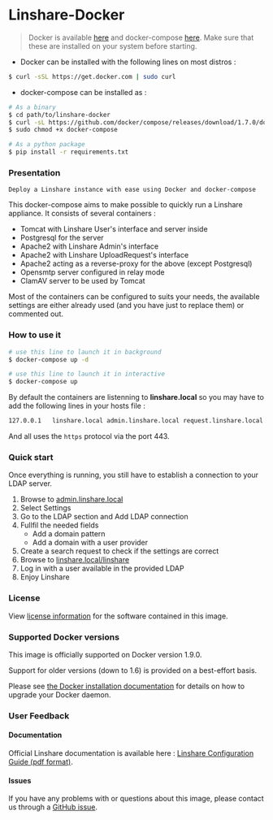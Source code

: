 # Linshare-Docker

> Docker is available [here](https://www.docker.com/products/docker) and docker-compose [here](https://docs.docker.com/compose).
> Make sure that these are installed on your system before starting.

* Docker can be installed with the following lines on most distros :

```bash
$ curl -sSL https://get.docker.com | sudo curl
```

* docker-compose can be installed as :

```bash
# As a binary
$ cd path/to/linshare-docker
$ curl -sL https://github.com/docker/compose/releases/download/1.7.0/docker-compose-`uname -s`-`uname -m` | tee ./docker-compose > /dev/null
$ sudo chmod +x docker-compose

# As a python package
$ pip install -r requirements.txt
```

### Presentation

    Deploy a Linshare instance with ease using Docker and docker-compose

This docker-compose aims to make possible to quickly run a Linshare appliance.
It consists of several containers :

* Tomcat with Linshare User's interface and server inside
* Postgresql for the server
* Apache2 with Linshare Admin's interface
* Apache2 with Linshare UploadRequest's interface
* Apache2 acting as a reverse-proxy for the above (except Postgresql)
* Opensmtp server configured in relay mode
* ClamAV server to be used by Tomcat

Most of the containers can be configured to suits your needs, the available settings are either already used (and you have just to replace them) or commented out.


### How to use it

```bash
# use this line to launch it in background
$ docker-compose up -d

# use this line to launch it in interactive
$ docker-compose up
```

By default the containers are listenning to **linshare.local** so you may have to add the following lines in your hosts file :

```bash
127.0.0.1   linshare.local admin.linshare.local request.linshare.local
```

And all uses the ```https``` protocol via the port 443.

### Quick start

Once everything is running, you still have to establish a connection to your LDAP server.

1. Browse to [admin.linshare.local](https://admin.linshare.local)
2. Select Settings
3. Go to the LDAP section and Add LDAP connection
4. Fullfil the needed fields
    - Add a domain pattern
    - Add a domain with a user provider
5. Create a search request to check if the settings are correct
6. Browse to [linshare.local/linshare](https://linshare.local/linshare)
7. Log in with a user available in the provided LDAP
8. Enjoy Linshare

### License

View [license information](http://www.linshare.org/licenses/LinShare-License_AfferoGPL-v3_en.pdf) for the software contained in this image.

### Supported Docker versions

This image is officially supported on Docker version 1.9.0.

Support for older versions (down to 1.6) is provided on a best-effort basis.

Please see [the Docker installation documentation](https://docs.docker.com/installation/) for details on how to upgrade your Docker daemon.


### User Feedback

#### Documentation

Official Linshare documentation is available here : [Linshare Configuration Guide (pdf format)](http://download.linshare.org/documentation/admins/Linagora_DOC_LinShare-1.7.0_Guide-Config-Admin_fr_20150303.pdf).


#### Issues

If you have any problems with or questions about this image, please contact us through a [GitHub issue](https://github.com/linagora/linshare-backend/issues).
